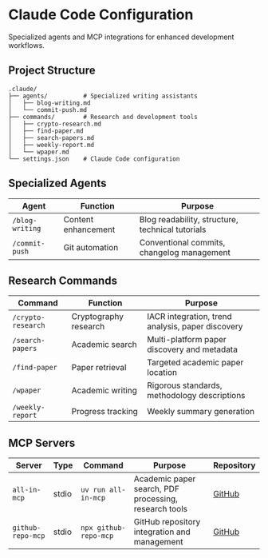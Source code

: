 # Claude Code Configuration

Specialized agents and MCP integrations for enhanced development workflows.

## Project Structure

```
.claude/
├── agents/          # Specialized writing assistants
│   ├── blog-writing.md
│   └── commit-push.md
├── commands/        # Research and development tools
│   ├── crypto-research.md
│   ├── find-paper.md
│   ├── search-papers.md
│   ├── weekly-report.md
│   └── wpaper.md
└── settings.json    # Claude Code configuration
```

## Specialized Agents

| Agent           | Function            | Purpose                                          |
| --------------- | ------------------- | ------------------------------------------------ |
| `/blog-writing` | Content enhancement | Blog readability, structure, technical tutorials |
| `/commit-push`  | Git automation      | Conventional commits, changelog management       |

## Research Commands

| Command            | Function              | Purpose                                           |
| ------------------ | --------------------- | ------------------------------------------------- |
| `/crypto-research` | Cryptography research | IACR integration, trend analysis, paper discovery |
| `/search-papers`   | Academic search       | Multi-platform paper discovery and metadata       |
| `/find-paper`      | Paper retrieval       | Targeted academic paper location                  |
| `/wpaper`          | Academic writing      | Rigorous standards, methodology descriptions      |
| `/weekly-report`   | Progress tracking     | Weekly summary generation                         |

## MCP Servers

| Server | Type | Command | Purpose | Repository |
|--------|------|---------|---------|------------|
| `all-in-mcp` | stdio | `uv run all-in-mcp` | Academic paper search, PDF processing, research tools | [GitHub](https://github.com/jiahaoxiang2000/all-in-mcp) |
| `github-repo-mcp` | stdio | `npx github-repo-mcp` | GitHub repository integration and management | [GitHub](https://github.com/Ryan0204/github-repo-mcp) |
